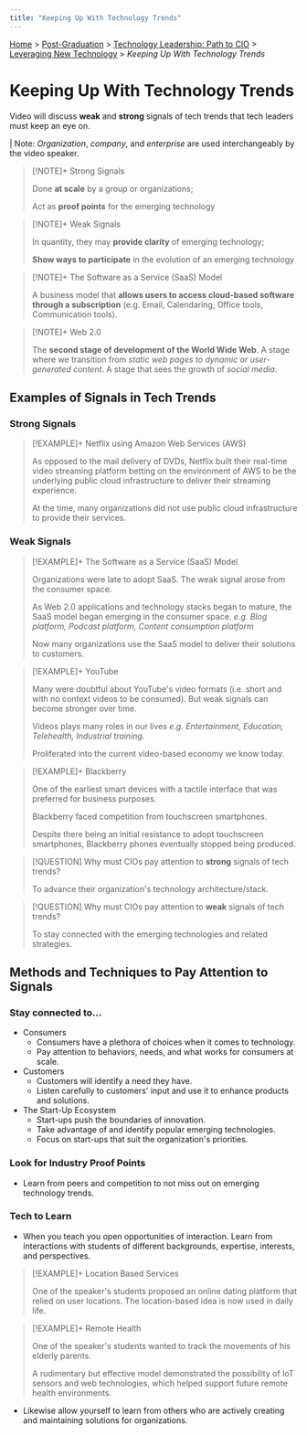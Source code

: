 ```yaml
---
title: "Keeping Up With Technology Trends"
---
```

[Home](../../../README.md) > [Post-Graduation](../../Post-Grad-README.md) > [Technology Leadership: Path to CIO](../Course-README.md) > [Leveraging New Technology](./Module-1-README.md) > *Keeping Up With Technology Trends*

# Keeping Up With Technology Trends

Video will discuss **weak** and **strong** signals of tech trends that tech leaders must keep an eye on.

| Note: _Organization_, _company_, and _enterprise_ are used interchangeably by the video speaker.

> [!NOTE]+ Strong Signals
>
> Done **at scale** by a group or organizations;
>
> Act as **proof points** for the emerging technology

> [!NOTE]+ Weak Signals
>
> In quantity, they may **provide clarity** of emerging technology;
>
> **Show ways to participate** in the evolution of an emerging technology

> [!NOTE]+ The Software as a Service (SaaS) Model
>
> A business model that **allows users to access cloud-based software through a subscription** (e.g. Email, Calendaring, Office tools, Communication tools).

> [!NOTE]+ Web 2.0
>
> The **second stage of development of the World Wide Web**.
> A stage where we transition from _static web pages to dynamic or user-generated content_.
> A stage that sees the growth of _social media_.

## Examples of Signals in Tech Trends

### Strong Signals

> [!EXAMPLE]+ Netflix using Amazon Web Services (AWS)
>
> As opposed to the mail delivery of DVDs, Netflix built their real-time video streaming platform betting on the environment of AWS to be the underlying public cloud infrastructure to deliver their streaming experience.
>
> At the time, many organizations did not use public cloud infrastructure to provide their services.

### Weak Signals

> [!EXAMPLE]+ The Software as a Service (SaaS) Model
>
> Organizations were late to adopt SaaS. The weak signal arose from the consumer space.
>
> As Web 2.0 applications and technology stacks began to mature, the SaaS model began emerging in the consumer space.
> _e.g. Blog platform, Podcast platform, Content consumption platform_
>
> Now many organizations use the SaaS model to deliver their solutions to customers.

> [!EXAMPLE]+ YouTube
>
> Many were doubtful about YouTube's video formats (i.e. short and with no context videos to be consumed). But weak signals can become stronger over time.
>
> Videos plays many roles in our lives _e.g. Entertainment, Education, Telehealth, Industrial training._
>
> Proliferated into the current video-based economy we know today.

> [!EXAMPLE]+ Blackberry
>
> One of the earliest smart devices with a tactile interface that was preferred for business purposes.
>
> Blackberry faced competition from touchscreen smartphones.
>
> Despite there being an initial resistance to adopt touchscreen smartphones, Blackberry phones eventually stopped being produced.

> [!QUESTION] Why must CIOs pay attention to **strong** signals of tech trends?
>
> To advance their organization's technology architecture/stack.

> [!QUESTION] Why must CIOs pay attention to **weak** signals of tech trends?
>
> To stay connected with the emerging technologies and related strategies.

## Methods and Techniques to Pay Attention to Signals

### Stay connected to...

- Consumers
  - Consumers have a plethora of choices when it comes to technology.
  - Pay attention to behaviors, needs, and what works for consumers at scale.
- Customers
  - Customers will identify a need they have.
  - Listen carefully to customers' input and use it to enhance products and solutions.
- The Start-Up Ecosystem
  - Start-ups push the boundaries of innovation.
  - Take advantage of and identify popular emerging technologies.
  - Focus on start-ups that suit the organization's priorities.

### Look for Industry Proof Points

- Learn from peers and competition to not miss out on emerging technology trends.

### Tech to Learn

- When you teach you open opportunities of interaction. Learn from interactions with students of different backgrounds, expertise, interests, and perspectives.

> [!EXAMPLE]+ Location Based Services
>
> One of the speaker's students proposed an online dating platform that relied on user locations. The location-based idea is now used in daily life.

> [!EXAMPLE]+ Remote Health
>
> One of the speaker's students wanted to track the movements of his elderly parents.
>
> A rudimentary but effective model demonstrated the possibility of IoT sensors and web technologies, which helped support future remote health environments.

- Likewise allow yourself to learn from others who are actively creating and maintaining solutions for organizations.
